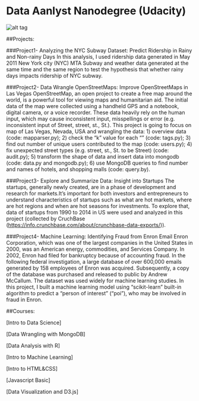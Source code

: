 # Data Aanlyst Nanodegree (Udacity)


![alt tag](https://lh4.ggpht.com/p3YcVrknIelOAFSPdcBfeutJvlZf5PAdwxA2QsgOz6RZ61qXmKgbsMzEuu6p7o_krEG0i853Rmzuq7VMFA=s300#w=1090&h=670) 




##Projects:

###Project1- Analyzing the NYC Subway Dataset: Predict Ridership in Rainy and Non-rainy Days
In this analysis, I used ridership data generated in May 2011 New York city (NYC) MTA Subway and weather data generated at the same time and the same region to test the hypothesis that whether rainy days impacts ridership of NYC subway.

###Project2- Data Wrangle OpenStreetMaps: Improve OpenStreetMaps in Las Vegas
OpenStreetMap, an open project to create a free map around the world, is a powerful tool for viewing maps and humanitarian aid. The initial data of the map were collected using a handheld GPS and a notebook, digital camera, or a voice recorder. These data heavily rely on the human input, which may cause inconsistent input, misspellings or error (e.g. inconsistent input of Street, street, st., St.). This project is going to focus on map of Las Vegas, Nevada, USA and wrangling the data: 1) overview data (code: mapparser.py); 2) check the “k” value for each “” (code: tags.py); 3) find out number of unique users contributed to the map (code: users.py); 4) fix unexpected street types (e.g. street, st., St. to be Street) (code: audit.py); 5) transform the shape of data and insert data into mongodb (code: data.py and mongodb.py); 6) use MongoDB queries to find number and names of hotels, and shopping malls (code: query.by).

###Project3- Explore and Summarize Data: Insight into Startups
The startups, generally newly created, are in a phase of development and research for markets.It’s important for both investors and entrepreneurs to understand characteristics of startups such as what are hot markets, where are hot regions and when are hot seasons for investments. To explore that, data of startups from 1990 to 2014 in US were used and analyzed in this project (collected by CruchBase (https://info.crunchbase.com/about/crunchbase-data-exports/)).

###Project4- Machine Learning: Identifying Fraud from Enron Email
Enron Corporation, which was one of the largest companies in the United States in 2000, was an American energy, commodities, and Services Company. In 2002, Enron had filed for bankruptcy because of accounting fraud. In the following federal investigation, a large database of over 600,000 emails generated by 158 employees of Enron was acquired. Subsequently, a copy of the database was purchased and released to public by Andrew McCallum. The dataset was used widely for machine learning studies. In this project, I built a machine learning model using “scikit-learn” built-in algorithm to predict a “person of interest” (“poi”), who may be involved in fraud in Enron.

##Courses:

[Intro to Data Science]

[Data Wrangling with MongoDB]

[Data Analysis with R]

[Intro to Machine Learning]

[Intro to HTML&CSS]

[Javascript Basic]

[Data Visualization and D3.js]
